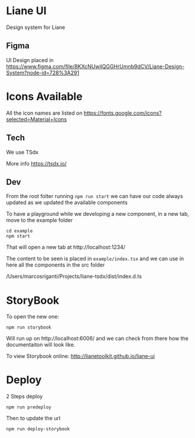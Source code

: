 # Liane UI

Design system for Liane

## Figma

UI Design placed in https://www.figma.com/file/8KXcNUwilQGGHrUmnb9dCV/Liane-Design-System?node-id=728%3A291

# Icons Available

All the icon names are listed on https://fonts.google.com/icons?selected=Material+Icons

## Tech

We use TSdx

More info https://tsdx.io/

## Dev

From the root folter running `npm run start` we can have our code always updated as we updated the available components

To have a playground while we developing a new component, in a new tab, move to the example folder

```
cd example
npm start
```

That will open a new tab at http://localhost:1234/

The content to be seen is placed in `example/index.tsx` and we can use in here all the components in the src folder

/Users/marcosriganti/Projects/liane-tsdx/dist/index.d.ts

# StoryBook

To open the new one:

`npm run storybook`

Will run up on http://localhost:6006/ and we can check from there how the documentaiton will look like.

To view Storybook online: http://lianetoolkit.github.io/liane-ui

# Deploy

2 Steps deploy

`npm run predeploy`

Then to update the url

`npm run deploy-storybook`
